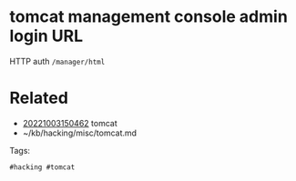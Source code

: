 # tomcat management console admin login URL
HTTP auth
`/manager/html`

# Related

- [20221003150462](/zet/20221003150462/README.md) tomcat
- ~/kb/hacking/misc/tomcat.md

Tags:

    #hacking #tomcat 
